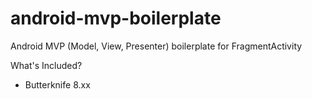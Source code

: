 # android-mvp-boilerplate
Android MVP (Model, View, Presenter) boilerplate for FragmentActivity


What's Included?

- Butterknife 8.xx
